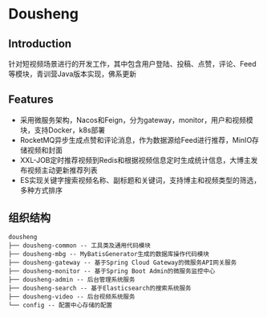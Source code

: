 # Dousheng

## Introduction

针对短视频场景进行的开发工作，其中包含用户登陆、投稿、点赞，评论、Feed等模块，青训营Java版本实现，佛系更新

## Features

- 采用微服务架构，Nacos和Feign，分为gateway，monitor，用户和视频模块，支持Docker，k8s部署
- RocketMQ异步生成点赞和评论消息，作为数据源给Feed进行推荐，MinIO存储视频和封面
- XXL-JOB定时推荐视频到Redis和根据视频信息定时生成统计信息，大博主发布视频主动更新推荐列表
- ES实现关键字搜索视频名称、副标题和关键词，支持博主和视频类型的筛选，多种方式排序

## 组织结构

```
dousheng
├── dousheng-common -- 工具类及通用代码模块
├── dousheng-mbg -- MyBatisGenerator生成的数据库操作代码模块
├── dousheng-gateway -- 基于Spring Cloud Gateway的微服务API网关服务
├── dousheng-monitor -- 基于Spring Boot Admin的微服务监控中心
├── dousheng-admin -- 后台管理系统服务
├── dousheng-search -- 基于Elasticsearch的搜索系统服务
├── dousheng-video -- 后台视频系统服务
└── config -- 配置中心存储的配置
```
